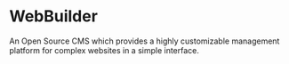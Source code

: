 # WebBuilder
An Open Source CMS which provides a highly customizable management platform for complex websites in a simple interface.
